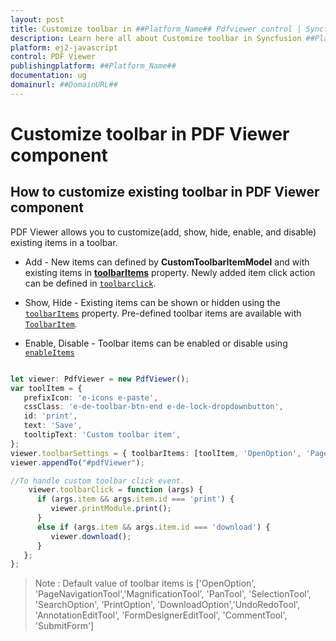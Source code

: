 ```yaml
---
layout: post
title: Customize toolbar in ##Platform_Name## Pdfviewer control | Syncfusion
description: Learn here all about Customize toolbar in Syncfusion ##Platform_Name## Pdfviewer control of Syncfusion Essential JS 2 and more.
platform: ej2-javascript
control: PDF Viewer
publishingplatform: ##Platform_Name##
documentation: ug
domainurl: ##DomainURL##
---
```


# Customize toolbar in PDF Viewer component

## How to customize existing toolbar in PDF Viewer component

PDF Viewer allows you to customize(add, show, hide, enable, and disable) existing items in a toolbar.

* Add - New items can defined by **CustomToolbarItemModel** and with existing items in [**toolbarItems**](https://ej2.syncfusion.com/documentation/api/pdfviewer/toolbarSettings/) property. Newly added item click action can be defined in [`toolbarclick`](https://ej2.syncfusion.com/documentation/api/toolbar/clickEventArgs/).

* Show, Hide - Existing items can be shown or hidden using the [`toolbarItems`](https://ej2.syncfusion.com/documentation/api/pdfviewer/toolbarSettings/) property. Pre-defined toolbar items are available with [`ToolbarItem`](https://ej2.syncfusion.com/documentation/api/pdfviewer/toolbarItem/).

* Enable, Disable -  Toolbar items can be enabled or disable using [`enableItems`](https://ej2.syncfusion.com/documentation/api/pdfviewer/toolbar/#enabletoolbaritem)

```ts

let viewer: PdfViewer = new PdfViewer();
var toolItem = {
   prefixIcon: 'e-icons e-paste',
   cssClass: 'e-de-toolbar-btn-end e-de-lock-dropdownbutton',
   id: 'print',
   text: 'Save',
   tooltipText: 'Custom toolbar item',
};
viewer.toolbarSettings = { toolbarItems: [toolItem, 'OpenOption', 'PageNavigationTool', 'MagnificationTool', 'PanTool', 'SelectionTool', 'SearchOption', 'PrintOption', 'DownloadOption', 'UndoRedoTool', 'AnnotationEditTool', 'FormDesignerEditTool', 'CommentTool', 'SubmitForm']}
viewer.appendTo("#pdfViewer");

//To handle custom toolbar click event.
    viewer.toolbarClick = function (args) {
      if (args.item && args.item.id === 'print') {
         viewer.printModule.print();
      }
      else if (args.item && args.item.id === 'download') {
         viewer.download();
      }
   };
};

```

>Note : Default value of toolbar items is ['OpenOption', 'PageNavigationTool','MagnificationTool', 'PanTool', 'SelectionTool', 'SearchOption', 'PrintOption', 'DownloadOption','UndoRedoTool', 'AnnotationEditTool', 'FormDesignerEditTool', 'CommentTool', 'SubmitForm']